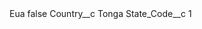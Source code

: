 <?xml version="1.0" encoding="UTF-8"?>
<CustomMetadata xmlns="http://soap.sforce.com/2006/04/metadata" xmlns:xsi="http://www.w3.org/2001/XMLSchema-instance" xmlns:xsd="http://www.w3.org/2001/XMLSchema">
    <label>Eua</label>
    <protected>false</protected>
    <values>
        <field>Country__c</field>
        <value xsi:type="xsd:string">Tonga</value>
    </values>
    <values>
        <field>State_Code__c</field>
        <value xsi:type="xsd:string">1</value>
    </values>
</CustomMetadata>
